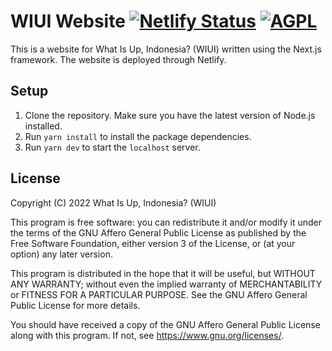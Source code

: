 # WIUI Website [![Netlify Status](https://api.netlify.com/api/v1/badges/3c1c474c-98b8-4612-aaf7-9b7dc5b8c51c/deploy-status)](https://app.netlify.com/sites/wiui/deploys) [![AGPL](https://img.shields.io/github/license/coala/coala.svg)](https://www.gnu.org/licenses/agpl-3.0.html)

This is a website for What Is Up, Indonesia? (WIUI) written using the Next.js framework. The website is deployed through Netlify.

## Setup

1. Clone the repository. Make sure you have the latest version of Node.js installed.
2. Run `yarn install` to install the package dependencies.
3. Run `yarn dev` to start the `localhost` server.

## License

Copyright (C) 2022 What Is Up, Indonesia? (WIUI)

This program is free software: you can redistribute it and/or modify
it under the terms of the GNU Affero General Public License as published
by the Free Software Foundation, either version 3 of the License, or
(at your option) any later version.

This program is distributed in the hope that it will be useful,
but WITHOUT ANY WARRANTY; without even the implied warranty of
MERCHANTABILITY or FITNESS FOR A PARTICULAR PURPOSE.  See the
GNU Affero General Public License for more details.

You should have received a copy of the GNU Affero General Public License
along with this program.  If not, see <https://www.gnu.org/licenses/>.
